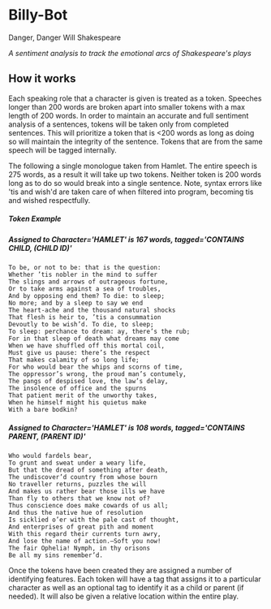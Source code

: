 # Billy-Bot
Danger, Danger Will Shakespeare

*A sentiment analysis to track the emotional arcs of Shakespeare's plays*

## How it works
Each speaking role that a character is given is treated as a token. Speeches longer than
200 words are broken apart into smaller tokens with a max length of 200 words. In order to
maintain an accurate and full sentiment analysis of a sentences, tokens will be taken only
from completed sentences. This will prioritize a token that is <200 words as long as doing so will maintain the integrity of the sentence. Tokens that are from the same speech will be tagged internally.

The following a single monologue taken from Hamlet. The entire speech is 275 words, as a result it will take up two tokens. Neither token is 200 words long as to do so would break into a single sentence. Note, syntax errors like 'tis and wish'd are taken care of when filtered into program, becoming tis and wished respectfully.
##### *Token Example*
##### Assigned to Character='HAMLET' is 167 words, tagged='CONTAINS CHILD, (CHILD ID)'
    To be, or not to be: that is the question:
    Whether ’tis nobler in the mind to suffer
    The slings and arrows of outrageous fortune,
    Or to take arms against a sea of troubles,
    And by opposing end them? To die: to sleep;
    No more; and by a sleep to say we end
    The heart-ache and the thousand natural shocks
    That flesh is heir to, ’tis a consummation
    Devoutly to be wish’d. To die, to sleep;
    To sleep: perchance to dream: ay, there’s the rub;
    For in that sleep of death what dreams may come
    When we have shuffled off this mortal coil,
    Must give us pause: there’s the respect
    That makes calamity of so long life;
    For who would bear the whips and scorns of time,
    The oppressor’s wrong, the proud man’s contumely,
    The pangs of despised love, the law’s delay,
    The insolence of office and the spurns
    That patient merit of the unworthy takes,
    When he himself might his quietus make
    With a bare bodkin?
##### Assigned to Character='HAMLET' is 108 words, tagged='CONTAINS PARENT, (PARENT ID)'
    Who would fardels bear,
    To grunt and sweat under a weary life,
    But that the dread of something after death,
    The undiscover’d country from whose bourn
    No traveller returns, puzzles the will
    And makes us rather bear those ills we have
    Than fly to others that we know not of?
    Thus conscience does make cowards of us all;
    And thus the native hue of resolution
    Is sicklied o’er with the pale cast of thought,
    And enterprises of great pith and moment
    With this regard their currents turn awry,
    And lose the name of action.–Soft you now!
    The fair Ophelia! Nymph, in thy orisons
    Be all my sins remember’d.

Once the tokens have been created they are assigned a number of identifying features. Each token will have a tag that assigns it to a particular character as well as an optional tag to identify it as a child or parent (if needed). It will also be given a relative location within the entire play.

